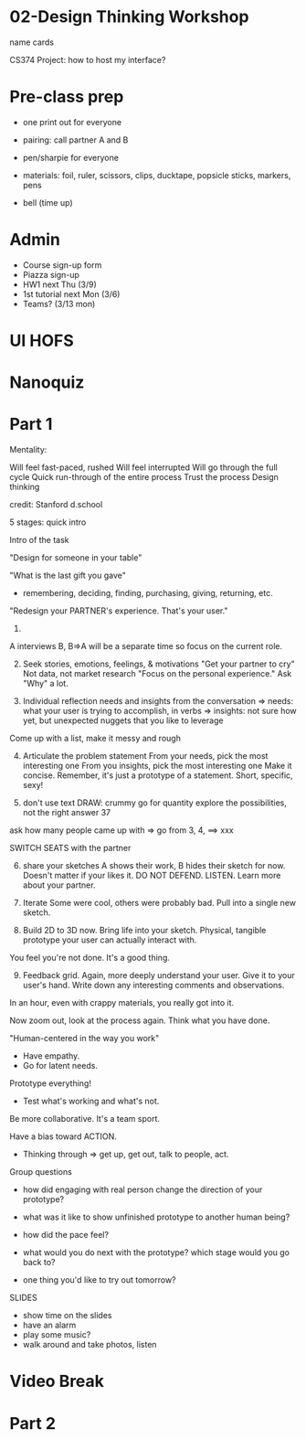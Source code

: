 # 02-Design Thinking Workshop

name cards

CS374 Project: how to host my interface?

# Pre-class prep
- one print out for everyone
- pairing: call partner A and B
- pen/sharpie for everyone

- materials: foil, ruler, scissors, clips, ducktape, popsicle sticks, markers, pens

- bell (time up)


# Admin
- Course sign-up form 
- Piazza sign-up
- HW1 next Thu (3/9)
- 1st tutorial next Mon (3/6)
- Teams? (3/13 mon)

# UI HOFS

# Nanoquiz

# Part 1

Mentality: 

Will feel fast-paced, rushed
Will feel interrupted
Will go through the full cycle
Quick run-through of the entire process
Trust the process
Design thinking

credit: Stanford d.school


5 stages: quick intro

Intro of the task


"Design for someone in your table"

"What is the last gift you gave"
- remembering, deciding, finding, purchasing, giving, returning, etc.

"Redesign your PARTNER's experience. That's your user."

1. 
A interviews B, B=>A will be a separate time so focus on the current role.


2. Seek stories, emotions, feelings, & motivations
"Get your partner to cry"
Not data, not market research
"Focus on the personal experience."
Ask "Why" a lot.

3. Individual reflection
needs and insights from the conversation
=> needs: what your user is trying to accomplish, in verbs
=> insights: not sure how yet, but unexpected nuggets that you like to leverage

Come up with a list, make it messy and rough

4. Articulate the problem statement
From your needs, pick the most interesting one
From you insights, pick the most interesting one
Make it concise.
Remember, it's just a prototype of a statement.
Short, specific, sexy!

5. don't use text
DRAW: crummy
go for quantity
explore the possibilities, not the right answer
37

ask how many people came up with
=> go from 3, 4, ==> xxx

SWITCH SEATS with the partner

6. share your sketches
A shows their work, B hides their sketch for now.
Doesn't matter if your likes it.
DO NOT DEFEND. LISTEN.
Learn more about your partner.

7. Iterate
Some were cool, others were probably bad.
Pull into a single new sketch.

8. Build
2D to 3D now.
Bring life into your sketch.
Physical, tangible prototype your user can actually interact with.

You feel you're not done. It's a good thing.

9. Feedback grid.
Again, more deeply understand your user.
Give it to your user's hand.
Write down any interesting comments and observations.


In an hour, 
even with crappy materials, you really got into it.


Now zoom out, look at the process again.
Think what you have done.

"Human-centered in the way you work"
- Have empathy.
- Go for latent needs.

Prototype everything!
- Test what's working and what's not.

Be more collaborative. It's a team sport.

Have a bias toward ACTION.
- Thinking through => get up, get out, talk to people, act.

Group questions
- how did engaging with real person change the direction of your prototype?

- what was it like to show unfinished prototype to another human being?

- how did the pace feel?

- what would you do next with the prototype? which stage would you go back to?

- one thing you'd like to try out tomorrow?

SLIDES
- show time on the slides
- have an alarm
- play some music?
- walk around and take photos, listen


# Video Break

# Part 2

